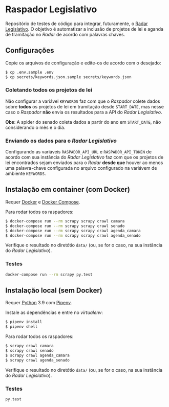# Raspador Legislativo

Repositório de testes de código para integrar, futuramente, o
[Radar Legislativo](https://gitlab.com/codingrights/radarlegislativo). O
objetivo é automatizar a inclusão de projetos de lei e aganda de tramitação no
_Radar_ de acordo com palavras chaves.

## Configurações

Copie os arquivos de configuração e edite-os de acordo com o desejado:

```sh
$ cp .env.sample .env
$ cp secrets/keywords.json.sample secrets/keywords.json
```

### Coletando todos os projetos de lei

Não configurar a variável `KEYWORDS` faz com que o _Raspador_ colete dados
sobre **todos** os projetos de lei em tramitação desde `START_DATE`, mas
nesse caso o _Raspador_ **não** envia os resultados para a API do
_Radar Legislativo_.

**Obs**: A spider do senado coleta dados a partir do ano em `START_DATE`,
não considerando o mês e o dia.

### Enviando os dados para o _Radar Legislativo_

Configurando as variáveis `RASPADOR_API_URL` e `RASPADOR_API_TOKEN` de acordo
com sua instância do _Radar Legislativo_ faz com que os projetos de lei
encontrados sejam enviados para o _Radar_ **desde que** houver ao menos uma
palavra-chave configurada no arquivo configurado na variávem de ambiente
`KEYWORDS`.

## Instalação em container (com Docker)

Requer [Docker](https://docs.docker.com/install/) e
[Docker Compose](https://docs.docker.com/compose/install/).

Para rodar todos os raspadores:

```sh
$ docker-compose run --rm scrapy scrapy crawl camara
$ docker-compose run --rm scrapy scrapy crawl senado
$ docker-compose run --rm scrapy scrapy crawl agenda_camara
$ docker-compose run --rm scrapy scrapy crawl agenda_senado
```

Verifique o resultado no diretótio `data/` (ou, se for o caso, na sua instância
do _Radar Legislativo_).

### Testes

```sh
docker-compose run --rm scrapy py.test
```

## Instalação local (sem Docker)

Requer [Python](https://python.org) 3.9 com [Pipenv](https://docs.pipenv.org/).

Instale as dependências e entre no _virtualenv_:

```sh
$ pipenv install
$ pipenv shell
```

Para rodar todos os raspadores:

```sh
$ scrapy crawl camara
$ scrapy crawl senado
$ scrapy crawl agenda_camara
$ scrapy crawl agenda_senado
```

Verifique o resultado no diretótio `data/` (ou, se for o caso, na sua instância
do _Radar Legislativo_).

### Testes

```sh
py.test
```
